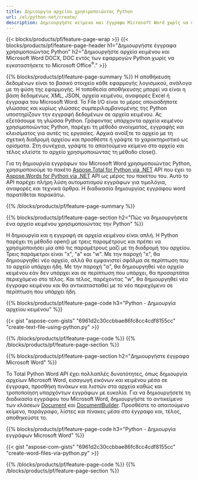 ```yaml
---
title: Δημιουργία αρχείου χρησιμοποιώντας Python 
url: /el/python-net/create/
description: Δημιουργήστε κείμενο και έγγραφα Microsoft Word χωρίς να εγκαταστήσετε το Microsoft Office 
---
```


{{< blocks/products/pf/feature-page-wrap >}}
{{< blocks/products/pf/feature-page-header h1="Δημιουργήστε έγγραφα χρησιμοποιώντας Python" h2="Δημιουργήστε αρχεία κειμένου και Microsoft Word DOCX, DOC εντός των εφαρμογών Python χωρίς να εγκαταστήσετε το Microsoft Office<sup>&reg;</sup>." >}}

{{% blocks/products/pf/feature-page-summary %}}
Η αποθήκευση δεδομένων είναι το βασικό στοιχείο κάθε εφαρμογής λογισμικού, ανάλογα με τη φύση της εφαρμογής. Η τοποθεσία αποθήκευσης μπορεί να είναι η βάση δεδομένων, XML, JSON, αρχεία κειμένου, αναφορές Excel ή έγγραφα του Microsoft Word. Το File I/O είναι το μέρος οποιασδήποτε γλώσσας και κυρίως γλώσσες συμπεριλαμβανομένης της Python υποστηρίζουν την εγγραφή δεδομένων σε αρχεία κειμένου. Ας εξετάσουμε τη γλώσσα Python. Γράφοντας υπάρχοντα αρχεία κειμένου χρησιμοποιώντας Python, παρέχει τη μέθοδο ανοίγματος, εγγραφής και κλεισίματος για αυτές τις εργασίες. Αρχικά ανοίξτε το αρχείο με τη σχετική διαδρομή αρχείου και προσθέστε ή γράψτε το χαρακτηριστικό ως ορίσματα. Στη συνέχεια, γράψτε το απαιτούμενο κείμενο στο αρχείο και τέλος κλείστε το αρχείο χρησιμοποιώντας τη μέθοδο close(). 

Για τη δημιουργία εγγράφων του Microsoft Word χρησιμοποιώντας Python, χρησιμοποιούμε το πακέτο [Aspose.Total for Python via .NET](https://products.aspose.com/total/python-net/) API που έχει το [Aspose.Words for Python via .NET](https://products.aspose.com/words/python-net/) API ως μέρος του πακέτου του. Αυτό το API παρέχει πλήρη λύση αυτοματισμού εγγράφων για τιμολόγια, αναφορές και τεχνικά άρθρα. Η διαδικασία δημιουργίας εγγράφου word παρατίθεται παρακάτω.

{{% /blocks/products/pf/feature-page-summary  %}}

{{% blocks/products/pf/feature-page-section  h2="Πώς να δημιουργήσετε ένα αρχείο κειμένου χρησιμοποιώντας την Python" %}}

Η δημιουργία και η εγγραφή σε αρχεία κειμένου είναι απλή. Η Python παρέχει τη μέθοδο open() με τρεις παραμέτρους και πρέπει να χρησιμοποιήσει μία από τις παραμέτρους μαζί με τη διαδρομή του αρχείου. Τρεις παράμετροι είναι "x", "a" και "w". Με την παροχή "x", θα δημιουργηθεί νέο αρχείο, αλλά θα εμφανιστεί σφάλμα σε περίπτωση που το αρχείο υπάρχει ήδη. Με την παροχή "α", θα δημιουργηθεί νέο αρχείο κειμένου εάν δεν υπάρχει και σε περίπτωση που υπάρχει, θα προσαρτάται περιεχόμενο στο τέλος. Και τέλος, παρέχοντας "w", θα δημιουργηθεί νέο έγγραφο κειμένου και θα αντικατασταθεί με το νέο περιεχόμενο σε περίπτωση που υπάρχει ήδη.

{{% blocks/products/pf/feature-page-code h3="Python - Δημιουργία αρχείου κειμένου" %}}

{{< gist "aspose-com-gists" "6961d2c30ccbbae86fc8cc4cdf8155cc" "create-text-file-using-python.py" >}}

{{% /blocks/products/pf/feature-page-code  %}}
{{% /blocks/products/pf/feature-page-section %}}

{{% blocks/products/pf/feature-page-section  h2="Δημιουργήστε έγγραφα Microsoft Word" %}}

Το Total Python Word API έχει πολλαπλές δυνατότητες, όπως δημιουργία αρχείων Microsoft Word, εισαγωγή εικόνων και κειμένου μέσα σε έγγραφα, προσθήκη πινάκων και λιστών στα αρχεία καθώς και τροποποίηση υπαρχόντων εγγράφων με ευκολία. Για να δημιουργήσετε τη διαδικασία εγγράφου του Microsoft Word, δημιουργήστε το αντικείμενο των κλάσεων [Document](https://reference.aspose.com/words/python-net/aspose.words/document/) και [DocumentBuilder](https://reference.aspose.com/words/python-net/aspose.words/documentbuilder/). Προσθέστε το απαιτούμενο κείμενο, παράγραφο, λίστες και πίνακες μέσα στο έγγραφο και, τέλος, αποθηκεύστε το.

{{% blocks/products/pf/feature-page-code h3="Python - Δημιουργία εγγράφων Microsoft Word" %}}

{{< gist "aspose-com-gists" "6961d2c30ccbbae86fc8cc4cdf8155cc" "create-word-files-via-python.py" >}}

{{% /blocks/products/pf/feature-page-code  %}}
{{% /blocks/products/pf/feature-page-section %}}